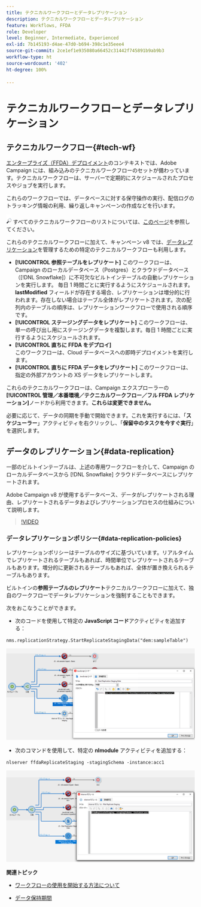 ```yaml
---
title: テクニカルワークフローとデータレプリケーション
description: テクニカルワークフローとデータレプリケーション
feature: Workflows, FFDA
role: Developer
level: Beginner, Intermediate, Experienced
exl-id: 7b145193-d4ae-47d0-b694-398c1e35eee4
source-git-commit: 2ce1ef1e935080a66452c31442f745891b9ab9b3
workflow-type: ht
source-wordcount: '402'
ht-degree: 100%

---
```


# テクニカルワークフローとデータレプリケーション

## テクニカルワークフロー{#tech-wf}

[エンタープライズ（FFDA）デプロイメント](enterprise-deployment.md)のコンテキストでは、Adobe Campaign には、組み込みのテクニカルワークフローのセットが備わっています。テクニカルワークフローは、サーバーで定期的にスケジュールされたプロセスやジョブを実行します。

これらのワークフローでは、データベースに対する保守操作の実行、配信ログのトラッキング情報の利用、繰り返しキャンペーンの作成などを行います。

![](../assets/do-not-localize/glass.png) すべてのテクニカルワークフローのリストについては、[このページ](https://experienceleague.adobe.com/docs/campaign/automation/workflows/introduction/wf-type/technical-workflows.html?lang=ja)を参照してください。

これらのテクニカルワークフローに加えて、キャンペーン v8 では、[データレプリケーション](#data-replication)を管理するための特定のテクニカルワークフローも利用します。

* **[!UICONTROL 参照テーブルをレプリケート]**
このワークフローは、Campaign のローカルデータベース（Postgres）とクラウドデータベース（[!DNL Snowflake]）に不可欠なビルトインテーブルの自動レプリケーションを実行します。
毎日 1 時間ごとに実行するようにスケジュールされます。**lastModified** フィールドが存在する場合、レプリケーションは増分的に行われます。存在しない場合はテーブル全体がレプリケートされます。次の配列内のテーブルの順序は、レプリケーションワークフローで使用される順序です。
* **[!UICONTROL ステージングデータをレプリケート]**
このワークフローは、単一の呼び出し用にステージングデータを複製します。毎日 1 時間ごとに実行するようにスケジュールされます。
* **[!UICONTROL 直ちに FFDA をデプロイ]**\
   このワークフローは、Cloud データベースへの即時デプロイメントを実行します。
* **[!UICONTROL 直ちに FFDA データをレプリケート]**
このワークフローは、指定の外部アカウントの XS データをレプリケートします。

これらのテクニカルワークフローは、Campaign エクスプローラーの&#x200B;**[!UICONTROL 管理／本番環境／テクニカルワークフロー／フル FFDA レプリケーション]**&#x200B;ノードから利用できます。**これらは変更できません。**

必要に応じて、データの同期を手動で開始できます。これを実行するには、「**スケジューラー**」アクティビティを右クリックし、「**保留中のタスクを今すぐ実行**」を選択します。

## データのレプリケーション{#data-replication}

一部のビルトインテーブルは、上述の専用ワークフローを介して、Campaign のローカルデータベースから [!DNL Snowflake] クラウドデータベースにレプリケートされます。


Adobe Campaign v8 が使用するデータベース、データがレプリケートされる理由、レプリケートされるデータおよびレプリケーションプロセスの仕組みについて説明します。

>[!VIDEO](https://video.tv.adobe.com/v/334460?quality=12)


### データレプリケーションポリシー{#data-replication-policies}

レプリケーションポリシーはテーブルのサイズに基づいています。リアルタイムでレプリケートされるテーブルもあれば、時間単位でレプリケートされるテーブルもあります。増分的に更新されるテーブルもあれば、全体が置き換えられるテーブルもあります。

ビルトインの&#x200B;**参照テーブルのレプリケート**テクニカルワークフローに加えて、独自のワークフローでデータレプリケーションを強制することもできます。


次をおこなうことができます。

* 次のコードを使用して特定の **JavaScript コード**&#x200B;アクティビティを追加する：

```
nms.replicationStrategy.StartReplicateStagingData("dem:sampleTable")
```

![](assets/jscode.png)


* 次のコマンドを使用して、特定の **nlmodule** アクティビティを追加する：

```
nlserver ffdaReplicateStaging -stagingSchema -instance:acc1
```

![](assets/nlmodule.png)


**関連トピック**

* [ワークフローの使用を開始する方法について](https://experienceleague.adobe.com/docs/campaign/automation/workflows/introduction/about-workflows.html?lang=ja)

* [データ保持期間](../dev/datamodel-best-practices.md#data-retention)
